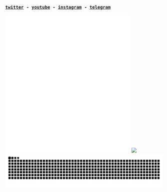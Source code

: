 
<h4>
<p>
  <samp>
    <a href="https://twitter.com/philly030">twitter</a> -
    <a href="https://www.youtube.com/channel/UCP0PKFujYwj6jKG5UYYx8Bw">youtube</a> -
    <a href="https://www.instagram.com/white_cloud.fbk">instagram</a> -
    <a href="https://t.me/phillychi3">telegram</a>
  </samp>
</p>
</h4>

<picture>
  <img width="400" src="/github-metrics.svg" alt="Metrics">
</picture>

<img src="https://count.getloli.com/get/@phillychi3?theme=rule34">
<picture>
  <source
    media="(prefers-color-scheme: dark)"
    srcset="https://raw.githubusercontent.com/phillychi3/phillychi3/output/github-contribution-grid-snake.svg"
  />
  <source
    media="(prefers-color-scheme: light)"
    srcset="https://raw.githubusercontent.com/phillychi3/phillychi3/output/github-contribution-grid-snake.svg"
  />
  <img
    alt="github contribution grid snake animation"
    src="https://raw.githubusercontent.com/phillychi3/phillychi3/output/github-contribution-grid-snake.svg"
  />
</picture>
</p>
